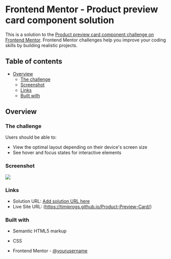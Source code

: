 # Frontend Mentor - Product preview card component solution

This is a solution to the [Product preview card component challenge on Frontend Mentor](https://www.frontendmentor.io/challenges/product-preview-card-component-GO7UmttRfa). Frontend Mentor challenges help you improve your coding skills by building realistic projects.

## Table of contents

- [Overview](#overview)
  - [The challenge](#the-challenge)
  - [Screenshot](#screenshot)
  - [Links](#links)
  - [Built with](#built-with)


## Overview

### The challenge

Users should be able to:

- View the optimal layout depending on their device's screen size
- See hover and focus states for interactive elements

### Screenshot

![](./screenshot.jpg)



### Links

- Solution URL: [Add solution URL here](https://your-solution-url.com)
- Live Site URL: (https://timiprogs.github.io/Product-Preview-Card/)



### Built with

- Semantic HTML5 markup
- CSS 







- Frontend Mentor - [@yourusername](https://www.frontendmentor.io/profile/yourusername)
